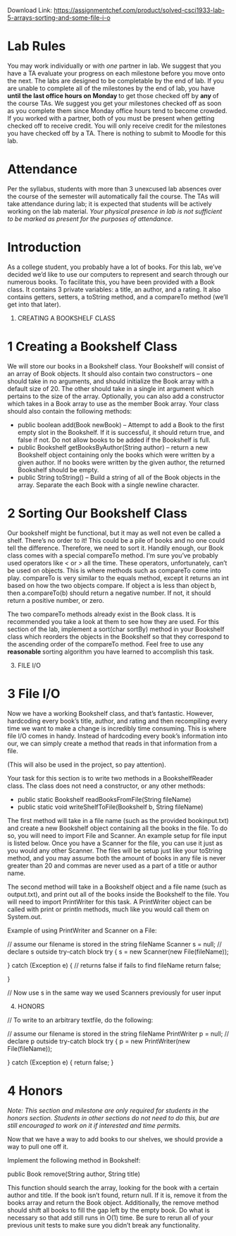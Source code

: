 Download Link: https://assignmentchef.com/product/solved-csci1933-lab-5-arrays-sorting-and-some-file-i-o
<br>
<h1>Lab Rules</h1>

You may work individually or with <em>one </em>partner in lab. We suggest that you have a TA evaluate your progress on each milestone before you move onto the next. The labs are designed to be completable by the end of lab. If you are unable to complete all of the milestones by the end of lab, you have <strong>until the last office hours on Monday </strong>to get those checked off by <strong>any </strong>of the course TAs. We suggest you get your milestones checked off as soon as you complete them since Monday office hours tend to become crowded. If you worked with a partner, both of you must be present when getting checked off to receive credit. You will only receive credit for the milestones you have checked off by a TA. There is nothing to submit to Moodle for this lab.

<h1>Attendance</h1>

Per the syllabus, students with more than 3 unexcused lab absences over the course of the semester will automatically fail the course. The TAs will take attendance during lab; it is expected that students will be actively working on the lab material. <em>Your physical presence in lab is not sufficient to be marked as present for the purposes of attendance</em>.

<h1>Introduction</h1>

As a college student, you probably have a lot of books. For this lab, we’ve decided we’d like to use our computers to represent and search through our numerous books. To facilitate this, you have been provided with a Book class. It contains 3 private variables: a title, an author, and a rating. It also contains getters, setters, a toString method, and a compareTo method (we’ll get into that later).

<ol>

 <li>CREATING A BOOKSHELF CLASS</li>

</ol>

<h1>1           Creating a Bookshelf Class</h1>

We will store our books in a Bookshelf class. Your Bookshelf will consist of an array of Book objects. It should also contain two constructors – one should take in no arguments, and should initialize the Book array with a default size of 20. The other should take in a single int argument which pertains to the size of the array. Optionally, you can also add a constructor which takes in a Book array to use as the member Book array. Your class should also contain the following methods:

<ul>

 <li>public boolean add(Book newBook) – Attempt to add a Book to the first empty slot in the Bookshelf. If it is successful, it should return true, and false if not. Do not allow books to be added if the Bookshelf is full.</li>

 <li>public Bookshelf getBooksByAuthor(String author) – return a new Bookshelf object containing only the books which were written by a given author. If no books were written by the given author, the returned Bookshelf should be empty.</li>

 <li>public String toString() – Build a string of all of the Book objects in the array. Separate the each Book with a single newline character.</li>

</ul>

<h1>2           Sorting Our Bookshelf Class</h1>

Our bookshelf might be functional, but it may as well not even be called a shelf. There’s no order to it! This could be a pile of books and no one could tell the difference. Therefore, we need to sort it. Handily enough, our Book class comes with a special compareTo method. I’m sure you’ve probably used operators like <em>&lt; </em>or <em>&gt; </em>all the time. These operators, unfortunately, can’t be used on objects. This is where methods such as compareTo come into play. compareTo is very similar to the equals method, except it returns an int based on how the two objects compare. If object a is less than object b, then a.compareTo(b) should return a negative number. If not, it should return a positive number, or zero.

The two compareTo methods already exist in the Book class. It is recommended you take a look at them to see how they are used. For this section of the lab, implement a sort(char sortBy) method in your Bookshelf class which reorders the objects in the Bookshelf so that they correspond to the ascending order of the compareTo method. Feel free to use any <strong>reasonable </strong>sorting algorithm you have learned to accomplish this task.

<ol start="3">

 <li>FILE I/O</li>

</ol>

<h1>3           File I/O</h1>

Now we have a working Bookshelf class, and that’s fantastic. However, hardcoding every book’s title, author, and rating and then recompiling every time we want to make a change is incredibly time consuming. This is where file I/O comes in handy. Instead of hardcoding every book’s information into our, we can simply create a method that reads in that information from a file.

(This will also be used in the project, so pay attention).

Your task for this section is to write two methods in a BookshelfReader class. The class does not need a constructor, or any other methods:

<ul>

 <li>public static Bookshelf readBooksFromFile(String fileName)</li>

 <li>public static void writeShelfToFile(Bookshelf b, String fileName)</li>

</ul>

The first method will take in a file name (such as the provided bookinput.txt) and create a new Bookshelf object containing all the books in the file. To do so, you will need to import File and Scanner. An example setup for file input is listed below. Once you have a Scanner for the file, you can use it just as you would any other Scanner. The files will be setup just like your toString method, and you may assume both the amount of books in any file is never greater than 20 and commas are never used as a part of a title or author name.

The second method will take in a Bookshelf object and a file name (such as output.txt), and print out all of the books inside the Bookshelf to the file. You will need to import PrintWriter for this task. A PrintWriter object can be called with print or println methods, much like you would call them on System.out.

Example of using PrintWriter and Scanner on a File:

// assume our filename is stored in the string fileName Scanner s = null; // declare s outside try-catch block try { s = new Scanner(new File(fileName));

} catch (Exception e) { // returns false if fails to find fileName return false;

}

// Now use s in the same way we used Scanners previously for user input

<ol start="4">

 <li>HONORS</li>

</ol>

// To write to an arbitrary textfile, do the following:

// assume our filename is stored in the string fileName PrintWriter p = null; // declare p outside try-catch block try { p = new PrintWriter(new File(fileName));

} catch (Exception e) { return false; }

<h1>4           Honors</h1>

<em>Note: This section and milestone are only required for students in the honors section. Students in other sections do not need to do this, but are still encouraged to work on it if interested and time permits.</em>

Now that we have a way to add books to our shelves, we should provide a way to pull one off it.

Implement the following method in Bookshelf:

public Book remove(String author, String title)

This function should search the array, looking for the book with a certain author and title. If the book isn’t found, return null. If it is, remove it from the books array and return the Book object. Additionally, the remove method should shift all books to fill the gap left by the empty book. Do what is necessary so that add still runs in O(1) time. Be sure to rerun all of your previous unit tests to make sure you didn’t break any functionality.